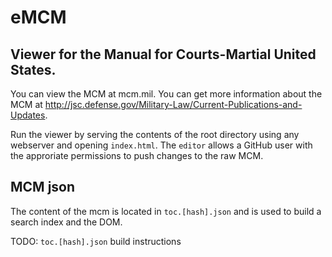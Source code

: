 # eMCM
## Viewer for the Manual for Courts-Martial United States.

You can view the MCM at mcm.mil. You can get more information about the MCM at http://jsc.defense.gov/Military-Law/Current-Publications-and-Updates.

Run the viewer by serving the contents of the root directory using any webserver and opening `index.html`. The `editor` allows a GitHub user with the approriate permissions to push changes to the raw MCM.

## MCM json
The content of the mcm is located in `toc.[hash].json` and is used to build a search index and the DOM.

TODO: `toc.[hash].json` build instructions
